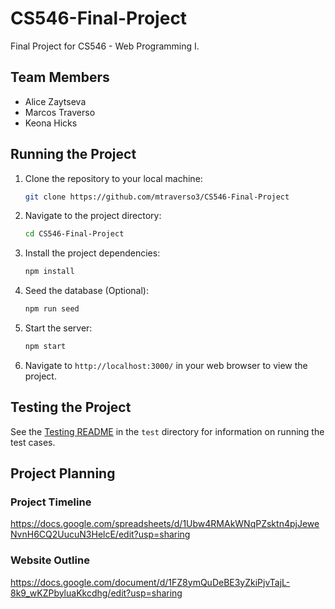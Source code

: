 # CS546-Final-Project

Final Project for CS546 - Web Programming I.

## Team Members

- Alice Zaytseva
- Marcos Traverso
- Keona Hicks

## Running the Project

1. Clone the repository to your local machine:
    ```bash
   git clone https://github.com/mtraverso3/CS546-Final-Project
   ```
2. Navigate to the project directory:
    ```bash
    cd CS546-Final-Project
    ```
3. Install the project dependencies:
    ```bash
    npm install
    ```
4. Seed the database (Optional):
    ```bash
    npm run seed
    ```
5. Start the server:
    ```bash
    npm start
    ```
6. Navigate to `http://localhost:3000/` in your web browser to view the project.

## Testing the Project

See the [Testing README](test/TESTING.md) in the `test` directory for information on running the test cases.

## Project Planning

### Project Timeline

https://docs.google.com/spreadsheets/d/1Ubw4RMAkWNqPZsktn4pjJeweNvnH6CQ2UucuN3HelcE/edit?usp=sharing

### Website Outline

https://docs.google.com/document/d/1FZ8ymQuDeBE3yZkiPjvTajL-8k9_wKZPbyluaKkcdhg/edit?usp=sharing
